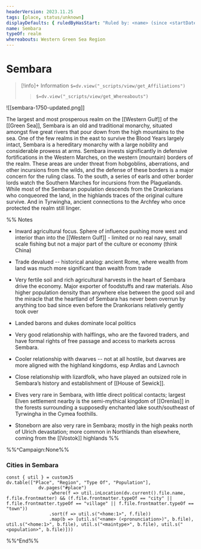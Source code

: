 ```yaml
---
headerVersion: 2023.11.25
tags: [place, status/unknown]
displayDefaults: { ruledByHasStart: "Ruled by: <name> (since <startDate>)"}
name: Sembara
typeOf: realm
whereabouts: Western Green Sea Region
---
```

# Sembara
>[!info]+ Information
> `$=dv.view("_scripts/view/get_Affiliations")`
>> `$=dv.view("_scripts/view/get_Whereabouts")`

![[sembara-1750-updated.png]]

The largest and most prosperous realm on the [[Western Gulf]] of the [[Green Sea]], Sembara is an old and traditional monarchy, situated amongst five great rivers that pour down from the high mountains to the sea. One of the few realms in the east to survive the Blood Years largely intact, Sembara is a hereditary monarchy with a large nobility and considerable prowess at arms. Sembara invests significantly in defensive fortifications in the Western Marches, on the western (mountain) borders of the realm. These areas are under threat from hobgoblins, aberrations, and other incursions from the wilds, and the defense of these borders is a major concern for the ruling class. To the south, a series of earls and other border lords watch the Southern Marches for incursions from the Plaguelands. While most of the Sembaran population descends from the Drankorians who conqueored the land, in the highlands traces of the original culture survive. And in Tyrwingha, ancient connections to the Archfey who once protected the realm still linger.

%% Notes
-   Inward agricultural focus. Sphere of influence pushing more west and interior than into the [[Western Gulf]] - limited or no real navy, small scale fishing but not a major part of the culture or economy (think China)
    
-   Trade devalued -- historical analog: ancient Rome, where wealth from land was much more significant than wealth from trade
    
-   Very fertile soil and rich agricultural harvests in the heart of Sembara drive the economy. Major exporter of foodstuffs and raw materials. Also higher population density than anywhere else between the good soil and the miracle that the heartland of Sembara has never been overrun by anything too bad since even before the Drankorians relatively gently took over
    
-   Landed barons and dukes dominate local politics
    
-   Very good relationship with halflings, who are the favored traders, and have formal rights of free passage and access to markets across Sembara.
    
-   Cooler relationship with dwarves -- not at all hostile, but dwarves are more aligned with the highland kingdoms, esp Ardlas and Lavnoch
    
-   Close relationship with lizardfolk, who have played an outsized role in Sembara’s history and establishment of [[House of Sewick]].
    
-   Elves very rare in Sembara, with little direct political contacts; largest Elven settlement nearby is the semi-mythical kingdom of [[Orenlas]] in the forests surrounding a supposedly enchanted lake south/southeast of Tyrwingha in the Cymea foothills.
    
-   Stoneborn are also very rare in Sembara; mostly in the high peaks north of Ulrich devastation; more common in Northlands than elsewhere, coming from the [[Vostok]] highlands
%%


%%^Campaign:None%%
### Cities in Sembara
```dataviewjs
const { util } = customJS
dv.table(["Place", "Region", "Type Of", "Population"], 
			dv.pages("#place")
				.where(f => util.inLocation(dv.current().file.name, f.file.frontmatter) && (f.file.frontmatter.typeOf == "city" || f.file.frontmatter.typeOf == "village" || f.file.frontmatter.typeOf == "town"))
				.sort(f => util.s("<home:1>", f.file))
				.map(b => [util.s("<name> (<pronunciation>)", b.file), util.s("<home:1>", b.file), util.s("<maintype>", b.file), util.s("<population>", b.file)]))
```

%%^End%%